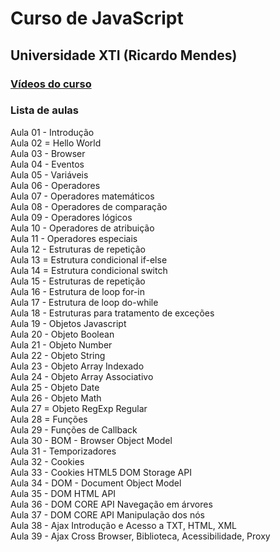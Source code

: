 # Curso de JavaScript  
## Universidade XTI (Ricardo Mendes)  

### [Vídeos do curso](https://www.youtube.com/watch?v=VtJuifD4dSE&list=PLxQNfKs8YwvEk85FbeXxDnFecAntIQdRf)

### Lista de aulas

Aula 01 - Introdução  
Aula 02 = Hello World  
Aula 03 - Browser  
Aula 04 - Eventos  
Aula 05 - Variáveis  
Aula 06 - Operadores  
Aula 07 - Operadores matemáticos  
Aula 08 - Operadores de comparação    
Aula 09 - Operadores lógicos  
Aula 10 - Operadores de atribuição  
Aula 11 - Operadores especiais  
Aula 12 - Estruturas de repetição  
Aula 13 = Estrutura condicional if-else  
Aula 14 = Estrutura condicional switch  
Aula 15 - Estruturas de repetição  
Aula 16 - Estrutura de loop for-in  
Aula 17 - Estrutura de loop do-while  
Aula 18 - Estruturas para tratamento de exceções  
Aula 19 - Objetos Javascript  
Aula 20 - Objeto Boolean  
Aula 21 - Objeto Number  
Aula 22 - Objeto String  
Aula 23 - Objeto Array Indexado   
Aula 24 - Objeto Array Associativo  
Aula 25 - Objeto Date  
Aula 26 - Objeto Math  
Aula 27 = Objeto RegExp Regular  
Aula 28 = Funções  
Aula 29 - Funções de Callback  
Aula 30 - BOM - Browser Object Model  
Aula 31 - Temporizadores  
Aula 32 - Cookies  
Aula 33 - Cookies HTML5 DOM Storage API  
Aula 34 - DOM - Document Object Model  
Aula 35 - DOM HTML API  
Aula 36 - DOM CORE API Navegação em árvores  
Aula 37 - DOM CORE API Manipulação dos nós  
Aula 38 - Ajax Introdução e Acesso a TXT, HTML, XML  
Aula 39 - Ajax Cross Browser, Biblioteca, Acessibilidade, Proxy  